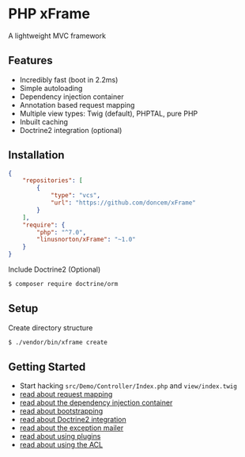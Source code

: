 PHP xFrame
==========

A lightweight MVC framework

Features
--------

* Incredibly fast (boot in 2.2ms)
* Simple autoloading
* Dependency injection container
* Annotation based request mapping
* Multiple view types: Twig (default), PHPTAL, pure PHP
* Inbuilt caching
* Doctrine2 integration (optional)

Installation
------------

```json
{
    "repositories": [
        {
            "type": "vcs",
            "url": "https://github.com/doncem/xFrame"
        }
    ],
    "require": {
        "php": "^7.0",
        "linusnorton/xFrame": "~1.0"
    }
}
```

Include Doctrine2 (Optional)

```bash
$ composer require doctrine/orm
```

Setup
-----

Create directory structure

```bash
$ ./vendor/bin/xframe create
```

Getting Started
---------------

* Start hacking `src/Demo/Controller/Index.php` and `view/index.twig`
* [read about request mapping](http://www.donatasmart.lt/xFrame/request-mapping)
* [read about the dependency injection container](http://www.donatasmart.lt/xFrame/dependency-injection-container)
* [read about bootstrapping](http://www.donatasmart.lt/xFrame/bootstrap)
* [read about Doctrine2 integration](http://www.donatasmart.lt/xFrame/doctrine2-integration)
* [read about the exception mailer](http://www.donatasmart.lt/xFrame/exception-mailer)
* [read about using plugins](http://www.donatasmart.lt/xFrame/using-plugins)
* [read about using the ACL](http://www.donatasmart.lt/xFrame/using-the-acl)
